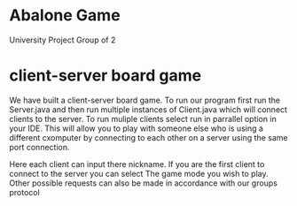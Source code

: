 # Abalone Game 
University Project Group of 2

# client-server board game
We have built a client-server board game. 
To run our program first run the Server.java and then run multiple instances of Client.java which will connect clients to the server. 
To run muliple clients select run in parrallel option in your IDE. This will allow you to play with someone else who is using a different cxomputer by connecting to each other on a server using the same port connection. 

Here each client can input there nickname.
If you are the first client to connect to the server you can select The game mode you wish to play. 
Other possible requests can also be made in accordance with our groups protocol



